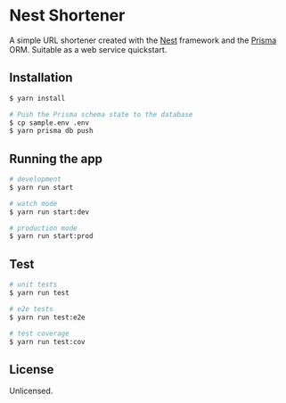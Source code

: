 # Nest Shortener

A simple URL shortener created with the [Nest](https://github.com/nestjs/nest) framework and the [Prisma](https://www.prisma.io/) ORM. Suitable as a web service quickstart.

## Installation

```bash
$ yarn install

# Push the Prisma schema state to the database
$ cp sample.env .env
$ yarn prisma db push
```

## Running the app

```bash
# development
$ yarn run start

# watch mode
$ yarn run start:dev

# production mode
$ yarn run start:prod
```

## Test

```bash
# unit tests
$ yarn run test

# e2e tests
$ yarn run test:e2e

# test coverage
$ yarn run test:cov
```

## License

Unlicensed.
